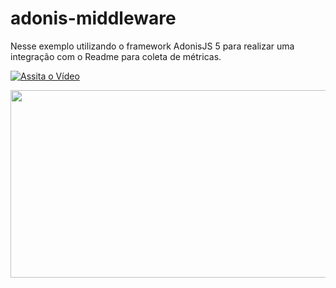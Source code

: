 # adonis-middleware

Nesse exemplo utilizando o framework AdonisJS 5 para realizar uma integração com o Readme para coleta de métricas.

[![Assita o Vídeo](https://img.youtube.com/vi/0d_IqGvebSc?si=bVPttqmZz8QV0SCZ/hqdefault.jpg)](https://www.youtube.com/embed/0d_IqGvebSc?si=bVPttqmZz8QV0SCZ)

[<img src="https://img.youtube.com/vi/0d_IqGvebSc?si=bVPttqmZz8QV0SCZ/hqdefault.jpg" width="600" height="300"
/>](https://www.youtube.com/embed/0d_IqGvebSc?si=bVPttqmZz8QV0SCZ)


